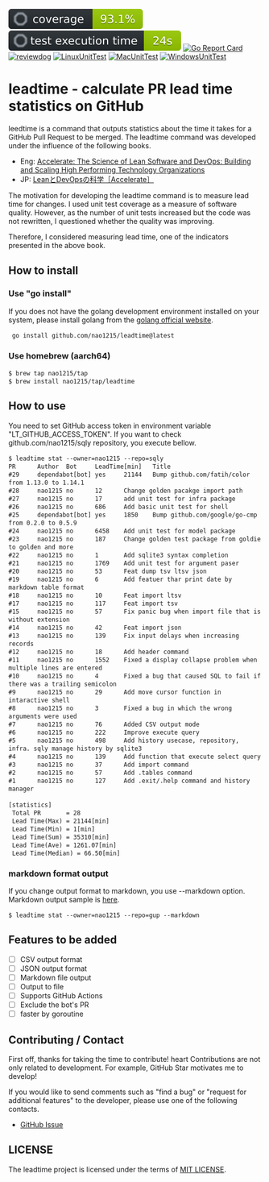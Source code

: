 ![Coverage](https://raw.githubusercontent.com/nao1215/octocovs-central-repo/main/badges/nao1215/leadtime/coverage.svg)
![Test Execution Time](https://raw.githubusercontent.com/nao1215/octocovs-central-repo/main/badges/nao1215/leadtime/time.svg)
[![Go Report Card](https://goreportcard.com/badge/github.com/nao1215/leadtime)](https://goreportcard.com/report/github.com/nao1215/leadtime)
[![reviewdog](https://github.com/nao1215/leadtime/actions/workflows/reviewdog.yml/badge.svg)](https://github.com/nao1215/leadtime/actions/workflows/reviewdog.yml)
[![LinuxUnitTest](https://github.com/nao1215/leadtime/actions/workflows/linux_test.yml/badge.svg)](https://github.com/nao1215/leadtime/actions/workflows/linux_test.yml)
[![MacUnitTest](https://github.com/nao1215/leadtime/actions/workflows/mac_test.yml/badge.svg)](https://github.com/nao1215/leadtime/actions/workflows/mac_test.yml)
[![WindowsUnitTest](https://github.com/nao1215/leadtime/actions/workflows/windows_test.yml/badge.svg)](https://github.com/nao1215/leadtime/actions/workflows/windows_test.yml)
# leadtime - calculate PR lead time statistics on GitHub
leedtime is a command that outputs statistics about the time it takes for a GitHub Pull Request to be merged. The leadtime command was developed under the influence of the following books.
- Eng: [Accelerate: The Science of Lean Software and DevOps: Building and Scaling High Performing Technology Organizations](https://www.amazon.com/dp/1942788339/ref=cm_sw_r_cp_ep_dp_sBN8BbGC11MBS)
- JP: [LeanとDevOpsの科学［Accelerate］](https://www.amazon.co.jp/Lean%E3%81%A8DevOps%E3%81%AE%E7%A7%91%E5%AD%A6%EF%BC%BBAccelerate%EF%BC%BD-%E3%83%86%E3%82%AF%E3%83%8E%E3%83%AD%E3%82%B8%E3%83%BC%E3%81%AE%E6%88%A6%E7%95%A5%E7%9A%84%E6%B4%BB%E7%94%A8%E3%81%8C%E7%B5%84%E7%B9%94%E5%A4%89%E9%9D%A9%E3%82%92%E5%8A%A0%E9%80%9F%E3%81%99%E3%82%8B-impress-top-gear%E3%82%B7%E3%83%AA%E3%83%BC%E3%82%BA-ebook/dp/B07L2R3LTN)

The motivation for developing the leadtime command is to measure lead time for changes. I used unit test coverage as a measure of software quality. However, as the number of unit tests increased but the code was not rewritten, I questioned whether the quality was improving.  
  
Therefore, I considered measuring lead time, one of the indicators presented in the above book.

## How to install
### Use "go install"
If you does not have the golang development environment installed on your system, please install golang from the [golang official website](https://go.dev/doc/install).
```
 go install github.com/nao1215/leadtime@latest
```

### Use homebrew (aarch64)
```
$ brew tap nao1215/tap
$ brew install nao1215/tap/leadtime
```

## How to use
You need to set GitHub access token in environment variable "LT_GITHUB_ACCESS_TOKEN". If you want to check github.com/nao1215/sqly repository, you execute bellow.
```
$ leadtime stat --owner=nao1215 --repo=sqly
PR      Author  Bot     LeadTime[min]   Title
#29     dependabot[bot] yes     21144   Bump github.com/fatih/color from 1.13.0 to 1.14.1
#28     nao1215 no      12      Change golden pacakge import path
#27     nao1215 no      17      add unit test for infra package
#26     nao1215 no      686     Add basic unit test for shell
#25     dependabot[bot] yes     1850    Bump github.com/google/go-cmp from 0.2.0 to 0.5.9
#24     nao1215 no      6458    Add unit test for model package
#23     nao1215 no      187     Change golden test package from goldie to golden and more
#22     nao1215 no      1       Add sqlite3 syntax completion
#21     nao1215 no      1769    Add unit test for argument paser
#20     nao1215 no      53      Feat dump tsv ltsv json
#19     nao1215 no      6       Add featuer thar print date by markdown table format
#18     nao1215 no      10      Feat import ltsv
#17     nao1215 no      117     Feat import tsv
#15     nao1215 no      57      Fix panic bug when import file that is without extension
#14     nao1215 no      42      Feat import json
#13     nao1215 no      139     Fix input delays when increasing records
#12     nao1215 no      18      Add header command
#11     nao1215 no      1552    Fixed a display collapse problem when multiple lines are entered
#10     nao1215 no      4       Fixed a bug that caused SQL to fail if there was a trailing semicolon
#9      nao1215 no      29      Add move cursor function in intaractive shell
#8      nao1215 no      3       Fixed a bug in which the wrong arguments were used
#7      nao1215 no      76      Added CSV output mode
#6      nao1215 no      222     Improve execute query
#5      nao1215 no      498     Add history usecase, repository, infra. sqly manage history by sqlite3
#4      nao1215 no      139     Add function that execute select query
#3      nao1215 no      37      Add import command
#2      nao1215 no      57      Add .tables command
#1      nao1215 no      127     Add .exit/.help command and history manager

[statistics]
 Total PR       = 28
 Lead Time(Max) = 21144[min]
 Lead Time(Min) = 1[min]
 Lead Time(Sum) = 35310[min]
 Lead Time(Ave) = 1261.07[min]
 Lead Time(Median) = 66.50[min]
```

### markdown format output
If you change output format to markdown, you use --markdown option. Markdown output sample is [here](doc/sample_leadtime.md).
```
$ leadtime stat --owner=nao1215 --repo=gup --markdown
```

## Features to be added
- [ ] CSV output format
- [ ] JSON output format
- [ ] Markdown file output
- [ ] Output to file
- [ ] Supports GitHub Actions
- [ ] Exclude the bot's PR
- [ ] faster by goroutine

## Contributing / Contact
First off, thanks for taking the time to contribute! heart Contributions are not only related to development. For example, GitHub Star motivates me to develop!
  
If you would like to send comments such as "find a bug" or "request for additional features" to the developer, please use one of the following contacts.
- [GitHub Issue](https://github.com/nao1215/leadtime/issues)

## LICENSE
The leadtime project is licensed under the terms of [MIT LICENSE](./LICENSE).